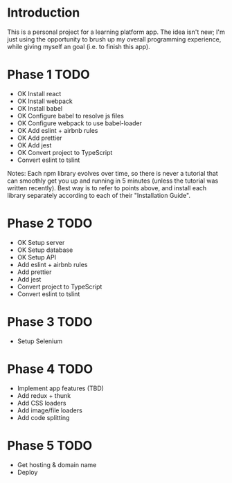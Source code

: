 # Introduction

This is a personal project for a learning platform app. The idea isn't new; I'm just using the opportunity to brush up my overall programming experience, while giving myself an goal (i.e. to finish this app).

# Phase 1 TODO

- OK Install react
- OK Install webpack
- OK Install babel
- OK Configure babel to resolve js files
- OK Configure webpack to use babel-loader
- OK Add eslint + airbnb rules
- OK Add prettier
- OK Add jest
- OK Convert project to TypeScript
- Convert eslint to tslint

Notes: Each npm library evolves over time, so there is never a tutorial that can smoothly get you up and running in 5 minutes (unless the tutorial was written recently). Best way is to refer to points above, and install each library separately according to each of their "Installation Guide".

# Phase 2 TODO

- OK Setup server
- OK Setup database
- OK Setup API
- Add eslint + airbnb rules
- Add prettier
- Add jest
- Convert project to TypeScript
- Convert eslint to tslint

# Phase 3 TODO

- Setup Selenium

# Phase 4 TODO

- Implement app features (TBD)
- Add redux + thunk
- Add CSS loaders
- Add image/file loaders
- Add code splitting

# Phase 5 TODO

- Get hosting & domain name
- Deploy
